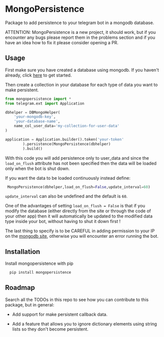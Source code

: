 
# MongoPersistence

Package to add persistence to your telegram bot in a mongodb database.

ATTENTION: MongoPersistence is a new project, it should work, but if you encounter any bugs please report them in the problems section and if you have an idea how to fix it please consider opening a PR.
## Usage

First make sure you have created a database using mongodb.
If you haven't already, click [here](https://www.mongodb.com) to get started.

Then create a collection in your database for each type of data you want to make persistent.

```python
from mongopersistence import *
from telegram.ext import Application

dbhelper = DBMongoHelper(
    'your-mongodb-key',
    'your-database-name',
    name_col_user_data='my-collection-for-user-data'
)

application = Application.builder().token('your-token'
        ).persistence(MongoPersistence(dbhelper)
        ).build()
```

With this code you will add persistence only to user_data and since the `load_on_flush` attribute has not been specified then the data will be loaded only when the bot is shut down.

If you want the data to be loaded continuously instead define:
```python
 MongoPersistence(dbhelper,load_on_flush=False,update_interval=60)
```

`update_interval` can also be undefined and the default is `60`.

One of the advantages of setting `load_on_flush = False` is that if you modify the database (either directly from the site or through the code of your other app) then it will automatically be updated to the modified data type inside your bot, without having to shut it down first !

The last thing to specify is to be CAREFUL in adding permission to your IP on the [mongodb site](https://www.mongodb.com), otherwise you will encounter an error running the bot.


## Installation

Install mongopersistence with pip

```bash
  pip install mongopersistence
```
    
## Roadmap

Search all the TODOs in this repo to see how you can contribute to this package, but in general:

- Add support for make persistent callback data.

- Add a feature that allows you to ignore dictionary elements using string lists so they don't become persistent.

